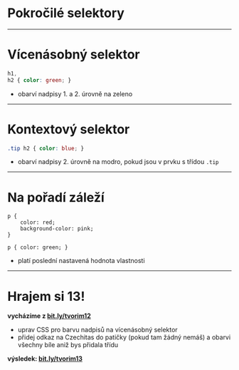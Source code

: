 <!-- .slide: data-state="c-slide-inter" -->

# Pokročilé selektory

---

# Vícenásobný selektor

```css
h1,
h2 { color: green; }
```
<!-- .element: class="c-text-lg" contenteditable="true" -->

>>>
* obarví nadpisy 1. a 2. úrovně na zeleno

---

# Kontextový selektor

```css
.tip h2 { color: blue; }
```
<!-- .element: class="c-text-lg" contenteditable="true" -->

>>>
* obarví nadpisy 2. úrovně na modro, pokud jsou v prvku s třídou `.tip`

---

# Na pořadí záleží

<pre class="c-text-md fragment" contenteditable data-fragment-index="10"><code class="stretch lang-css" data-noescape><span class="fragment">p {
	color: red;
	background-color: pink;
}</span>

<span class="fragment">p { color: green; }</span></code></pre>

>>>
* platí poslední nastavená hodnota vlastnosti

---

<!-- .slide: data-state="c-slide-task" -->

# Hrajem si 13!

**vycházíme z [bit.ly/tvorim12](http://bit.ly/tvorim12)**

* uprav CSS pro barvu nadpisů na vícenásobný selektor
* přidej odkaz na Czechitas do patičky (pokud tam žádný nemáš) a obarvi všechny bíle aniž bys přidala třídu 

**výsledek: [bit.ly/tvorim13](http://bit.ly/tvorim13)** 
<!-- .element: class="c-text-xs" -->
